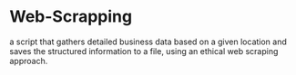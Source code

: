 # Web-Scrapping
a script that gathers detailed business data based on a given location and saves the structured information to a file, using an ethical web scraping approach.
